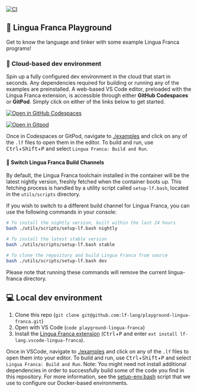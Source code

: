 [![CI](https://github.com/lf-lang/examples-lingua-franca/actions/workflows/ci.yml/badge.svg)](https://github.com/lf-lang/examples-lingua-franca/actions/workflows/ci.yml)

## 🛝 Lingua Franca Playground
Get to know the language and tinker with some example Lingua Franca programs!

### :rocket: Cloud-based dev environment
Spin up a fully configured dev environment in the cloud that start in seconds.
Any dependencies required for building or running any of the examples are preinstalled.
A web-based VS Code editor, preloaded with the Lingua Franca extension, is accessible through either **GitHub Codespaces** or **GitPod**. Simply click on either of the links below to get started.

[![Open in GitHub Codespaces](https://github.com/codespaces/badge.svg)](https://github.com/codespaces/new?hide_repo_select=true&repo=477928779&ref=main&skip_quickstart=true&devcontainer_path=.devcontainer%2Fnightly%2Fdevcontainer.json)

[![Open in Gitpod](https://gitpod.io/button/open-in-gitpod.svg)](https://gitpod.io/new#https://github.com/lf-lang/playground-lingua-franca/tree/main)

Once in Codespaces or GitPod, navigate to [./examples](./examples) and click on any of the `.lf` files to open them in the editor. To build and run, use <kbd>Ctrl</kbd>+<kbd>Shift</kbd>+<kbd>P</kbd> and select `Lingua Franca: Build and Run`.

#### :wrench: Switch Lingua Franca Build Channels
By default, the Lingua Franca toolchain installed in the container will be the latest nightly version, freshly fetched when the container boots up. This fetching process is handled by a utility script called `setup-lf.bash`, located in the `utils/scripts` directory.

If you wish to switch to a different build channel for Lingua Franca, you can use the following commands in your console:

```bash
# To install the nightly version, built within the last 24 hours
bash ./utils/scripts/setup-lf.bash nightly

# To install the latest stable version
bash ./utils/scripts/setup-lf.bash stable

# To clone the repository and build Lingua Franca from source
bash ./utils/scripts/setup-lf.bash dev
```

Please note that running these commands will remove the current lingua-franca directory.

## 💻 Local dev environment
1. Clone this repo (`git clone git@github.com:lf-lang/playground-lingua-franca.git`)
2. Open with VS Code (`code playground-lingua-franca`)
3. Install the [Lingua Franca extension](https://github.com/lf-lang/vscode-lingua-franca) (<kbd>Ctrl</kbd>+<kbd>P</kbd> and enter `ext install lf-lang.vscode-lingua-franca`).

Once in VSCode, navigate to [./examples](./examples) and click on any of the `.lf` files to open them into your editor. To build and run, use <kbd>Ctrl</kbd>+<kbd>Shift</kbd>+<kbd>P</kbd> and select `Lingua Franca: Build and Run`. Note: You might need not install additional dependencies in order to successfully build some of the code you find in this repository. For more information, see the [setup-env.bash](./utils/scripts/setup-env.bash) script that we use to configure our Docker-based environments.
